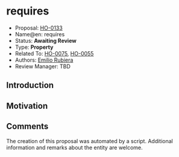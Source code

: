 # requires

* Proposal: [HO-0133](0133-requires.md)
* Name@en: requires
* Status: **Awaiting Review**
* Type: **Property**
* Related To: [HO-0075](0075-academic-degree.md), [HO-0055](0055-academic-publication.md)
* Authors: [Emilio Rubiera](https://github.com/spitxa)
* Review Manager: TBD

## Introduction



## Motivation

## Comments
The creation of this proposal was automated by a script. Additional information and remarks about the entity are welcome.
